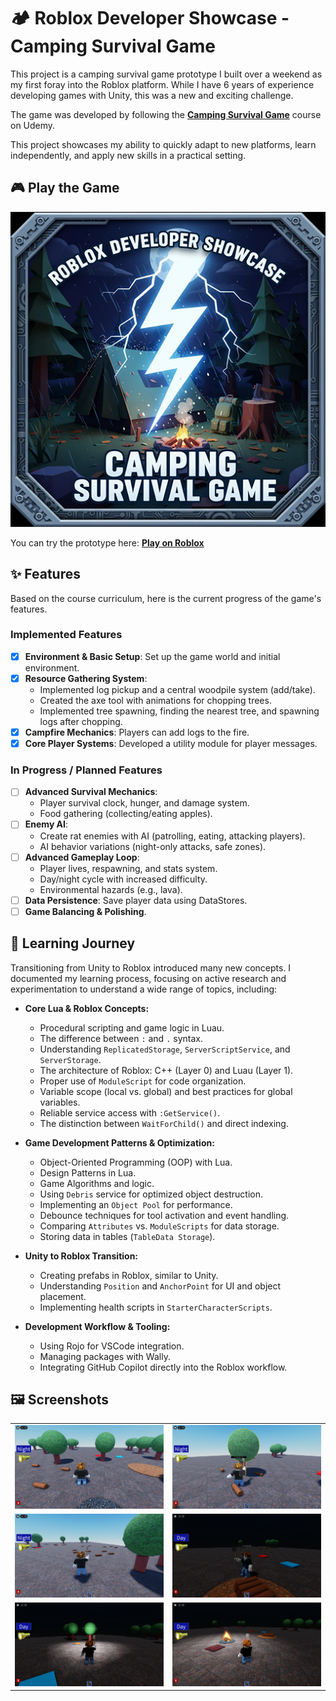 # 🏕️ Roblox Developer Showcase - Camping Survival Game

This project is a camping survival game prototype I built over a weekend as my first foray into the Roblox platform. While I have 6 years of experience developing games with Unity, this was a new and exciting challenge.

The game was developed by following the [**Camping Survival Game**](https://www.udemy.com/course/robloxadvancedcodingcourse/) course on Udemy.

This project showcases my ability to quickly adapt to new platforms, learn independently, and apply new skills in a practical setting.

## 🎮 Play the Game

![Game Icon](Screenshots/game_icon_512.jpg)

You can try the prototype here: [**Play on Roblox**](https://create.roblox.com/dashboard/creations/experiences/8798985738/overview)

## ✨ Features

Based on the course curriculum, here is the current progress of the game's features.

### Implemented Features
- [x] **Environment & Basic Setup**: Set up the game world and initial environment.
- [x] **Resource Gathering System**:
    - Implemented log pickup and a central woodpile system (add/take).
    - Created the axe tool with animations for chopping trees.
    - Implemented tree spawning, finding the nearest tree, and spawning logs after chopping.
- [x] **Campfire Mechanics**: Players can add logs to the fire.
- [x] **Core Player Systems**: Developed a utility module for player messages.

### In Progress / Planned Features
- [ ] **Advanced Survival Mechanics**:
    - Player survival clock, hunger, and damage system.
    - Food gathering (collecting/eating apples).
- [ ] **Enemy AI**:
    - Create rat enemies with AI (patrolling, eating, attacking players).
    - AI behavior variations (night-only attacks, safe zones).
- [ ] **Advanced Gameplay Loop**:
    - Player lives, respawning, and stats system.
    - Day/night cycle with increased difficulty.
    - Environmental hazards (e.g., lava).
- [ ] **Data Persistence**: Save player data using DataStores.
- [ ] **Game Balancing & Polishing**.

## 🚀 Learning Journey

Transitioning from Unity to Roblox introduced many new concepts. I documented my learning process, focusing on active research and experimentation to understand a wide range of topics, including:

-   **Core Lua & Roblox Concepts:**
    -   Procedural scripting and game logic in Luau.
    -   The difference between `:` and `.` syntax.
    -   Understanding `ReplicatedStorage`, `ServerScriptService`, and `ServerStorage`.
    -   The architecture of Roblox: C++ (Layer 0) and Luau (Layer 1).
    -   Proper use of `ModuleScript` for code organization.
    -   Variable scope (local vs. global) and best practices for global variables.
    -   Reliable service access with `:GetService()`.
    -   The distinction between `WaitForChild()` and direct indexing.

-   **Game Development Patterns & Optimization:**
    -   Object-Oriented Programming (OOP) with Lua.
    -   Design Patterns in Lua.
    -   Game Algorithms and logic.
    -   Using `Debris` service for optimized object destruction.
    -   Implementing an `Object Pool` for performance.
    -   Debounce techniques for tool activation and event handling.
    -   Comparing `Attributes` vs. `ModuleScripts` for data storage.
    -   Storing data in tables (`TableData Storage`).

-   **Unity to Roblox Transition:**
    -   Creating prefabs in Roblox, similar to Unity.
    -   Understanding `Position` and `AnchorPoint` for UI and object placement.
    -   Implementing health scripts in `StarterCharacterScripts`.

-   **Development Workflow & Tooling:**
    -   Using Rojo for VSCode integration.
    -   Managing packages with Wally.
    -   Integrating GitHub Copilot directly into the Roblox workflow.

## 🖼️ Screenshots

|   |   |
|---|---|
| ![Screenshot 1](Screenshots/Screenshot_1.jpg) | ![Screenshot 2](Screenshots/Screenshot_2.jpg) |
| ![Screenshot 3](Screenshots/Screenshot_3.jpg) | ![Screenshot 4](Screenshots/Screenshot_4.jpg) |
| ![Screenshot 5](Screenshots/Screenshot_5.jpg) | ![Screenshot 6](Screenshots/Screenshot_6.jpg) |


